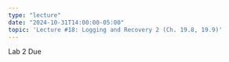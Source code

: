 ```yaml
---
type: "lecture"
date: "2024-10-31T14:00:00-05:00"
topic: 'Lecture #18: Logging and Recovery 2 (Ch. 19.8, 19.9)'
---
```

Lab 2 Due
